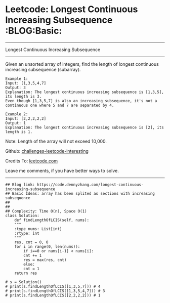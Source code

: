 
# Leetcode: Longest Continuous Increasing Subsequence     :BLOG:Basic:

---

Longest Continuous Increasing Subsequence  

---

Given an unsorted array of integers, find the length of longest continuous increasing subsequence (subarray).  

    Example 1:
    Input: [1,3,5,4,7]
    Output: 3
    Explanation: The longest continuous increasing subsequence is [1,3,5], its length is 3. 
    Even though [1,3,5,7] is also an increasing subsequence, it's not a continuous one where 5 and 7 are separated by 4. 

    Example 2:
    Input: [2,2,2,2,2]
    Output: 1
    Explanation: The longest continuous increasing subsequence is [2], its length is 1. 

Note: Length of the array will not exceed 10,000.  

Github: [challenges-leetcode-interesting](https://github.com/DennyZhang/challenges-leetcode-interesting/tree/master/problems/longest-continuous-increasing-subsequence)  

Credits To: [leetcode.com](https://leetcode.com/problems/longest-continuous-increasing-subsequence/description/)  

Leave me comments, if you have better ways to solve.  

---

    ## Blog link: https://code.dennyzhang.com/longest-continuous-increasing-subsequence
    ## Basic Ideas: array has been splited as sections with increasing subsequence
    ## 
    ##
    ## Complexity: Time O(n), Space O(1)
    class Solution:
        def findLengthOfLCIS(self, nums):
    	"""
    	:type nums: List[int]
    	:rtype: int
    	"""
    	res, cnt = 0, 0
    	for i in range(0, len(nums)):
    	    if i==0 or nums[i-1] < nums[i]:
    		cnt += 1
    		res = max(res, cnt)
    	    else:
    		cnt = 1
    	return res
    
    # s = Solution()
    # print(s.findLengthOfLCIS([1,3,5,7])) # 4
    # print(s.findLengthOfLCIS([1,3,5,4,7])) # 3
    # print(s.findLengthOfLCIS([2,2,2,2])) # 1

